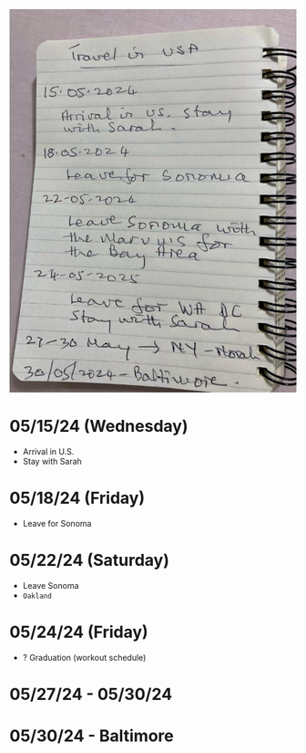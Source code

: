 ![](itinerary.png)

# 05/15/24 (Wednesday)
- Arrival in U.S.
- Stay with Sarah
# 05/18/24 (Friday)
- Leave for Sonoma
# 05/22/24 (Saturday)
- Leave Sonoma
- `Oakland`
# 05/24/24 (Friday)
- ? Graduation (workout schedule)
# 05/27/24 - 05/30/24
# 05/30/24 - Baltimore 

[](mummy.pdf)
[](daddy.pdf)
